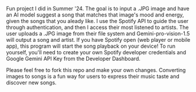 Fun project I did in Summer '24. The goal is to input a .JPG image and have an AI model suggest a song that matches that image's mood and energy, given the songs that you aleady like. I use the Spotify API to guide the user through authentication, and then I access their most listened to artists. The user uploads a .JPG image from their file system and Gemini-pro-vision-1.5 will output a song and artist. If you have Spotify open (web player or mobile app), this program will start the song playback on your device!
To run yourself, you'll need to create your own Spotify developer credentials and Google Gemini API Key from the Developer Dashboard. 

Please feel free to fork this repo and make your own changes. Converting images to songs is a fun way for users to express their music taste and discover new songs.
